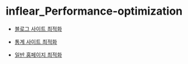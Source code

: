 # inflear_Performance-optimization

- [블로그 사이트 최적화](https://github.com/J-Ymini/inflearn_Performance-optimization/tree/main/lecture-1)

- [통계 사이트 최적화](https://github.com/J-Ymini/inflearn_Performance-optimization/tree/main/lecture-2)

- [일반 홈페이지 최적화](https://github.com/J-Ymini/inflearn_Performance-optimization/tree/main/lecture-3)
